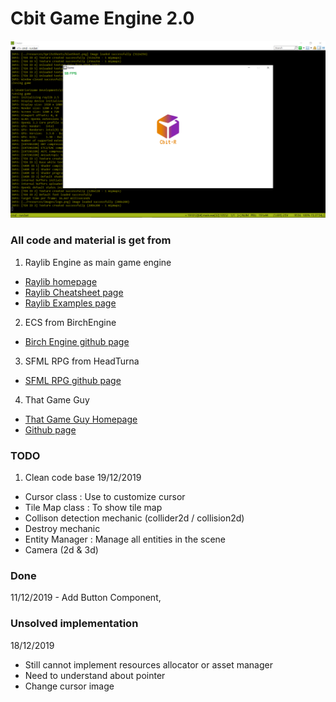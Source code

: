 # Cbit Game Engine 2.0
![alt text](resources/ReadMe-Data/screenshot.png)
### All code and material is get from
1. Raylib Engine as main game engine
- [Raylib homepage](https://www.raylib.com/index.html)
- [Raylib Cheatsheet page](https://www.raylib.com/cheatsheet/cheatsheet.html)
- [Raylib Examples page](https://www.raylib.com/examples.html)
2. ECS from BirchEngine
- [Birch Engine github page](https://github.com/carlbirch/BirchEngine/)
3. SFML RPG from HeadTurna
- [SFML RPG github page](https://github.com/Headturna/SFML_RPG)
4. That Game Guy
- [That Game Guy Homepage](http://thatgamesguy.co.uk/game-engine-dev/)
- [Github page](https://github.com/thatgamesguy/that_game_engine)

### TODO
1. Clean code base
19/12/2019
- Cursor class : Use to customize cursor
- Tile Map class : To show tile map
- Collison detection mechanic (collider2d / collision2d) 
- Destroy mechanic
- Entity Manager : Manage all entities in the scene
- Camera (2d & 3d) 

### Done
11/12/2019 - Add Button Component, 

### Unsolved implementation
18/12/2019 
- Still cannot implement resources allocator or asset manager
- Need to understand about pointer
- Change cursor image
